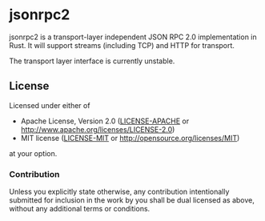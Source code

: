 
# jsonrpc2 #

jsonrpc2 is a transport-layer independent JSON RPC 2.0 implementation in Rust.
It will support streams (including TCP) and HTTP for transport.

The transport layer interface is currently unstable.

## License

Licensed under either of

 * Apache License, Version 2.0 ([LICENSE-APACHE](LICENSE-APACHE) or http://www.apache.org/licenses/LICENSE-2.0)
 * MIT license ([LICENSE-MIT](LICENSE-MIT) or http://opensource.org/licenses/MIT)

at your option.

### Contribution

Unless you explicitly state otherwise, any contribution intentionally submitted
for inclusion in the work by you shall be dual licensed as above, without any
additional terms or conditions.
